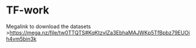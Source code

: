 # TF-work
Megalink to download the datasets >https://mega.nz/file/tw0TTQTS#KqKtzvlZa3EbhaMAJWKp5TfBpbz79EUOih4vm5bin3k
